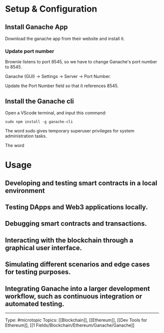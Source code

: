 # Setup & Configuration

## Install Ganache App
Download the ganache app from their website and install it.

### Update port number
Brownie listens to port 8545, so we have to change Ganache's port number to 8545.

Ganache (GUI) -> Settings -> Server -> Port Number.

Update the Port Number field so that it references 8545.

## Install the Ganache cli

Open a VScode terminal, and input this command:
```shell
sudo npm install -g ganache-cli                                 
```

The word sudo gives temporary superuser privileges for system administration tasks.

The word 



# Usage

## Developing and testing smart contracts in a local environment

## Testing DApps and Web3 applications locally.

## Debugging smart contracts and transactions.

## Interacting with the blockchain through a graphical user interface.

## Simulating different scenarios and edge cases for testing purposes.
## Integrating Ganache into a larger development workflow, such as continuous integration or automated testing.



___
Type: #microtopic 
Topics: [[Blockchain]], [[Ethereum]], [[Dev Tools for Ethereum]], [[1 Fields/Blockchain/Ethereum/Ganache/Ganache]]

